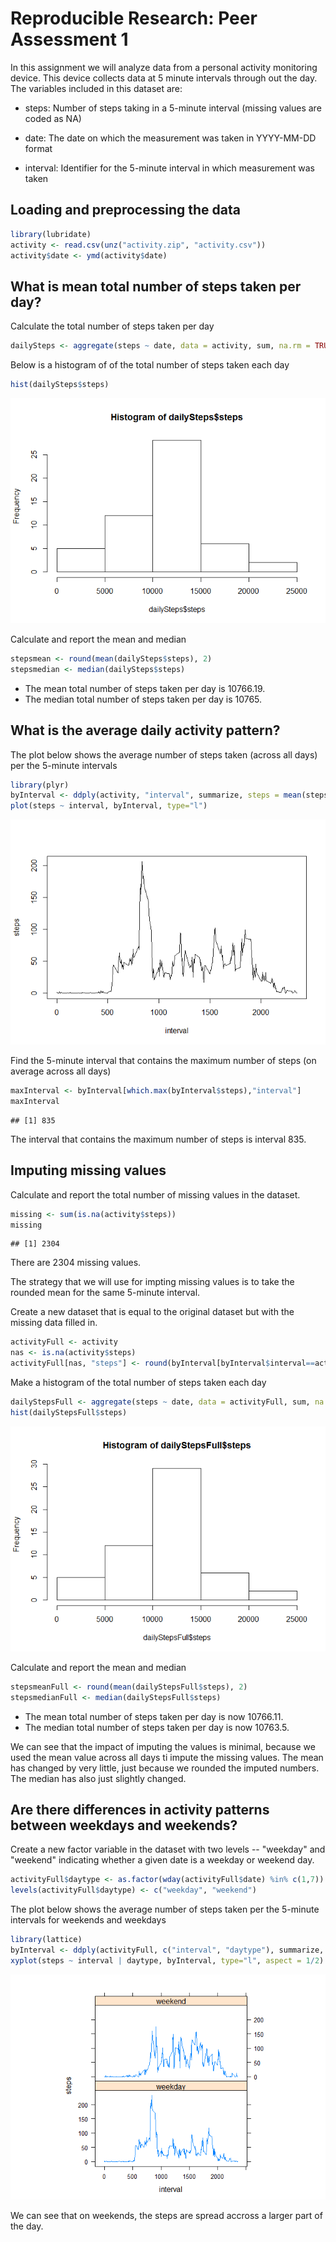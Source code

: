 # Reproducible Research: Peer Assessment 1
In this assignment we will analyze data from a personal activity monitoring device. This device collects data at 5 minute intervals through out the day. The variables included in this dataset are:

 * steps: Number of steps taking in a 5-minute interval (missing values are coded as NA)

 * date: The date on which the measurement was taken in YYYY-MM-DD format

 * interval: Identifier for the 5-minute interval in which measurement was taken

## Loading and preprocessing the data

```r
library(lubridate)
activity <- read.csv(unz("activity.zip", "activity.csv"))
activity$date <- ymd(activity$date)
```


## What is mean total number of steps taken per day?
Calculate the total number of steps taken per day


```r
dailySteps <- aggregate(steps ~ date, data = activity, sum, na.rm = TRUE)
```

Below is a histogram of of the total number of steps taken each day


```r
hist(dailySteps$steps)
```

![](PA1_template_files/figure-html/unnamed-chunk-3-1.png) 

Calculate and report the mean and median

```r
stepsmean <- round(mean(dailySteps$steps), 2)
stepsmedian <- median(dailySteps$steps)
```

* The mean total number of steps taken per day is 10766.19.
* The median total number of steps taken per day is 10765.

## What is the average daily activity pattern?
The plot below shows the average number of steps taken (across all days) per the 5-minute intervals


```r
library(plyr)
byInterval <- ddply(activity, "interval", summarize, steps = mean(steps, na.rm = TRUE))
plot(steps ~ interval, byInterval, type="l")
```

![](PA1_template_files/figure-html/unnamed-chunk-5-1.png) 

Find the 5-minute interval that contains the maximum number of steps (on average across all days)

```r
maxInterval <- byInterval[which.max(byInterval$steps),"interval"]
maxInterval
```

```
## [1] 835
```

The interval that contains the maximum number of steps is interval 835.

## Imputing missing values
Calculate and report the total number of missing values in the dataset.

```r
missing <- sum(is.na(activity$steps))
missing
```

```
## [1] 2304
```

There are 2304 missing values.

The strategy that we will use for impting missing values is to take the rounded mean for the same 5-minute interval.

Create a new dataset that is equal to the original dataset but with the missing data filled in.

```r
activityFull <- activity
nas <- is.na(activity$steps)
activityFull[nas, "steps"] <- round(byInterval[byInterval$interval==activity[nas,"interval"], "steps"])
```

Make a histogram of the total number of steps taken each day


```r
dailyStepsFull <- aggregate(steps ~ date, data = activityFull, sum, na.rm = TRUE)
hist(dailyStepsFull$steps)
```

![](PA1_template_files/figure-html/unnamed-chunk-9-1.png) 

Calculate and report the mean and median

```r
stepsmeanFull <- round(mean(dailyStepsFull$steps), 2)
stepsmedianFull <- median(dailyStepsFull$steps)
```

* The mean total number of steps taken per day is now 10766.11.
* The median total number of steps taken per day is now 10763.5.

We can see that the impact of imputing the values is minimal, because we used the mean value across all days ti impute the missing values. The mean has changed by very little, just because we rounded the imputed numbers. The median has also just slightly changed.

## Are there differences in activity patterns between weekdays and weekends?

Create a new factor variable in the dataset with two levels -- "weekday" and "weekend" indicating whether a given date is a weekday or weekend day.


```r
activityFull$daytype <- as.factor(wday(activityFull$date) %in% c(1,7))
levels(activityFull$daytype) <- c("weekday", "weekend")
```

The plot below shows the average number of steps taken per the 5-minute intervals for weekends and weekdays


```r
library(lattice)
byInterval <- ddply(activityFull, c("interval", "daytype"), summarize, steps = mean(steps, na.rm = TRUE))
xyplot(steps ~ interval | daytype, byInterval, type="l", aspect = 1/2)
```

![](PA1_template_files/figure-html/unnamed-chunk-12-1.png) 

We can see that on weekends, the steps are spread accross a larger part of the day.
